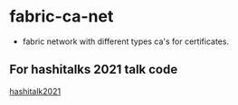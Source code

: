 # fabric-ca-net
* fabric network with different types ca's for certificates.

## For hashitalks 2021 talk code
[hashitalk2021](https://github.com/anonsachin/fabric-ca-net/tree/hashitalk2021)

